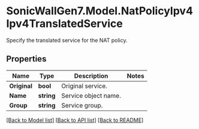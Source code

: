 # SonicWallGen7.Model.NatPolicyIpv4Ipv4TranslatedService
Specify the translated service for the NAT policy.

## Properties

Name | Type | Description | Notes
------------ | ------------- | ------------- | -------------
**Original** | **bool** | Original service. | 
**Name** | **string** | Service object name. | 
**Group** | **string** | Service group. | 

[[Back to Model list]](../README.md#documentation-for-models) [[Back to API list]](../README.md#documentation-for-api-endpoints) [[Back to README]](../README.md)

